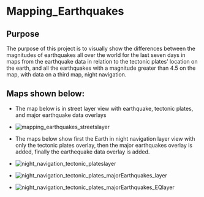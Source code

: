 # Mapping_Earthquakes
## Purpose
The purpose of this project is to visually show the differences between the magnitudes of earthquakes all over the world for the last seven days in maps from the earthquake data in relation to the tectonic plates’ location on the earth, and all the earthquakes with a magnitude greater than 4.5 on the map, with data on a third map, night navigation.

## Maps shown below:

* The map below is in street layer view with earthquake, tectonic plates, and major earthquake data overlays 






* ![mapping_earthquakes_streetslayer](https://user-images.githubusercontent.com/93004710/160318457-11424a5e-94e0-451b-97f0-eb4aad1c0009.png)








* The maps below show first the Earth in night navigation layer view with only the tectonic plates overlay, then the major earthquakes overlay is added, finally the earthequake data overlay is added. 






* ![night_navigation_tectonic_plateslayer](https://user-images.githubusercontent.com/93004710/160318951-b6421b0f-40f5-42e3-81cb-7005711e396c.png)







* ![night_navigation_tectonic_plates_majorEarthquakes_layer](https://user-images.githubusercontent.com/93004710/160318990-03240123-c74a-400a-a851-00e3733d2b09.png)







* ![night_navigation_tectonic_plates_majorEarthquakes_EQlayer](https://user-images.githubusercontent.com/93004710/160319012-cec62170-3648-4d96-be85-738cb799292a.png)



